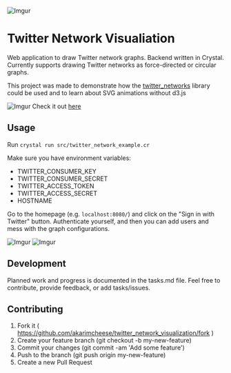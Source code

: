 ![Imgur](https://i.imgur.com/pwvGUse.gif)
# Twitter Network Visualiation

Web application to draw Twitter network graphs. Backend written in Crystal. 
Currently supports drawing Twitter networks as force-directed or circular graphs.

This project was made to demonstrate how the [twitter_networks](https://github.com/akarimcheese/twitter_networks) library could be used and to learn about SVG animations without d3.js

![Imgur](https://i.imgur.com/2G4BQ1L.gif)
Check it out [here](https://twitterviz.herokuapp.com)

## Usage
Run
`crystal run src/twitter_network_example.cr`

Make sure you have environment variables:
* TWITTER_CONSUMER_KEY
* TWITTER_CONSUMER_SECRET
* TWITTER_ACCESS_TOKEN
* TWITTER_ACCESS_SECRET
* HOSTNAME

Go to the homepage (e.g. `localhost:8080/`) and click on the "Sign in with Twitter" button. Authenticate yourself, and then you can add users and mess with the graph configurations.

![Imgur](https://i.imgur.com/NxGUaTF.gif)
![Imgur](https://i.imgur.com/dE2N66N.gif)

## Development

Planned work and progress is documented in the tasks.md file. Feel free to contribute, provide feedback, or add tasks/issues.

## Contributing

1. Fork it ( https://github.com/akarimcheese/twitter_network_visualization/fork )
2. Create your feature branch (git checkout -b my-new-feature)
3. Commit your changes (git commit -am 'Add some feature')
4. Push to the branch (git push origin my-new-feature)
5. Create a new Pull Request